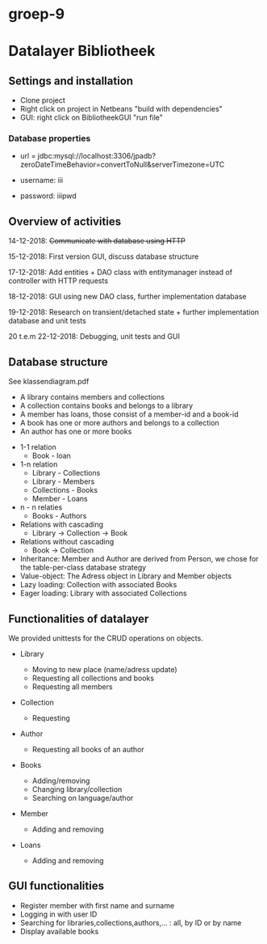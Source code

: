# groep-9

# Datalayer Bibliotheek 

## Settings and installation

- Clone project
- Right click on project in Netbeans "build with dependencies"
- GUI: right click on BibliotheekGUI "run file"

### Database properties
- url = jdbc:mysql://localhost:3306/jpadb?zeroDateTimeBehavior=convertToNull&serverTimezone=UTC

- username: iii

- password: iiipwd

## Overview of activities

14-12-2018: ~~Communicate with database using HTTP~~ 

15-12-2018: First version GUI, discuss database structure

17-12-2018: Add entities + DAO class with entitymanager instead of controller with HTTP requests

18-12-2018: GUI using new DAO class, further implementation database

19-12-2018: Research on transient/detached state + further implementation database and unit tests

20 t.e.m 22-12-2018: Debugging, unit tests and GUI 


## Database structure
See klassendiagram.pdf
- A library contains members and collections
- A collection contains books and belongs to a library
- A member has loans, those consist of a member-id and a book-id
- A book has one or more authors and belongs to a collection
- An author has one or more books

* 1-1 relation
  * Book - loan
* 1-n relation
  * Library - Collections
  * Library - Members
  * Collections - Books
  * Member - Loans
* n - n relaties
  * Books - Authors
* Relations with cascading
  * Library -> Collection -> Book
* Relations without cascading
  * Book -> Collection
* Inheritance: Member and Author are derived from Person, we chose for the table-per-class database strategy
* Value-object: The Adress object in Library and Member objects
* Lazy loading: Collection with associated Books
* Eager loading: Library with associated Collections

## Functionalities of datalayer
We provided unittests for the CRUD operations on objects.
* Library
  * Moving to new place (name/adress update)
  * Requesting all collections and books
  * Requesting all members 
* Collection
  * Requesting 
* Author
  * Requesting all books of an author
* Books
  * Adding/removing
  * Changing library/collection 
  * Searching on language/author
* Member
  * Adding and removing
* Loans
  * Adding and removing
  
  ##

## GUI functionalities
- Register member with first name and surname
- Logging in with user ID
- Searching for libraries,collections,authors,... : all, by ID or by name
- Display available books
